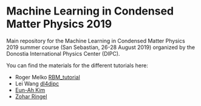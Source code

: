 # Machine Learning in Condensed Matter Physics 2019

Main repository for the Machine Learning in Condensed Matter Physics 2019 summer course (San Sebastian, 26-28 August 2019) organized by the Donostia International Physics Center (DIPC).

You can find the materials for the different tutorials here:

* Roger Melko [RBM_tutorial](https://github.com/iamc/ML-CM-2019/tree/master/RBM_tutorial)
* Lei Wang [dl4dipc](https://github.com/iamc/ML-CM-2019/tree/master/dl4dipc)
* [Eun-Ah Kim](https://github.com/iamc/ML-CM-2019/tree/master/Eun-Ah_Kim)
* [Zohar Ringel](https://github.com/iamc/ML-CM-2019/tree/master/Zohar_Ringel)
